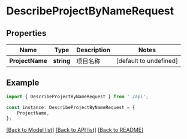 # DescribeProjectByNameRequest


## Properties

Name | Type | Description | Notes
------------ | ------------- | ------------- | -------------
**ProjectName** | **string** | 项目名称 | [default to undefined]

## Example

```typescript
import { DescribeProjectByNameRequest } from './api';

const instance: DescribeProjectByNameRequest = {
    ProjectName,
};
```

[[Back to Model list]](../README.md#documentation-for-models) [[Back to API list]](../README.md#documentation-for-api-endpoints) [[Back to README]](../README.md)
